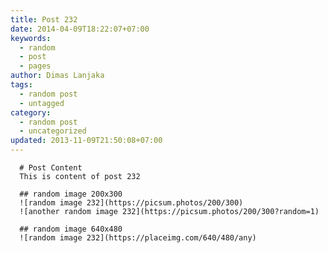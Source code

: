 ```yaml
---
title: Post 232
date: 2014-04-09T18:22:07+07:00
keywords:
  - random
  - post
  - pages
author: Dimas Lanjaka
tags:
  - random post
  - untagged
category:
  - random post
  - uncategorized
updated: 2013-11-09T21:50:08+07:00
---
```


      # Post Content
      This is content of post 232

      ## random image 200x300
      ![random image 232](https://picsum.photos/200/300)
      ![another random image 232](https://picsum.photos/200/300?random=1)

      ## random image 640x480
      ![random image 232](https://placeimg.com/640/480/any)
      